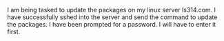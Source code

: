 I am being tasked to update the packages on my linux server ls314.com. I have successfully sshed into the server and send the command to update the packages. I have been prompted for a password. I will have to enter it first.
